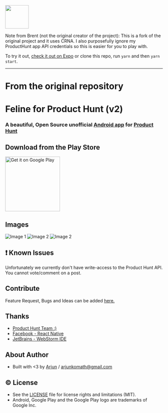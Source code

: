 <img src="https://lh3.googleusercontent.com/MCoiCCwUan0dxzqRR_Mrr7kO308roYdI2aTsIpUGYWzUmpJT1-R2_J04weQKFEd3Mg=w300-rw" width="75">

Note from Brent (not the original creator of the project): This is a fork of the original project and it uses CRNA. I also purposefully ignore my ProductHunt app API credentials so this is easier for you to play with.

To try it out, [check it out on Expo](https://expo.io/@community/feline) or clone this repo, run `yarn` and then `yarn start`.

----------

# From the original repository

# Feline for Product Hunt (v2)
### A beautiful, Open Source unofficial [Android app](https://play.google.com/store/apps/details?id=com.arjunkomath.product_hunt) for [Product Hunt](https://www.producthunt.com/)

## Download from the Play Store
<a href="https://play.google.com/store/apps/details?id=com.arjunkomath.product_hunt&utm_source=global_co&utm_medium=prtnr&utm_content=Mar2515&utm_campaign=PartBadge&pcampaignid=MKT-AC-global-none-all-co-pr-py-PartBadges-Oct1515-1"><img alt="Get it on Google Play" src="https://play.google.com/intl/en_us/badges/images/apps/en-play-badge.png" width="175" /></a>

## Images
![Image 1](https://lh3.googleusercontent.com/PkgX6Cd9TJybClovGE5hdMboPGVTza5KgQIkn7jSzlCiIJaz8uX_xgrUXkdg3a7VDuU=h310-rw)
![Image 2](https://lh3.googleusercontent.com/1UCDXlxJ-XuYjBHpNgjFh8jRIMx41rhc-50mqQ9K1AKcxhtTNQ1JuaBZ0eh-fJJnuw=h310-rw)
![Image 2](https://lh3.googleusercontent.com/JVgFWVJaymxh747UF0eB8KFDGffucdsltbZAz0JyLkhIPyJvCABnCM7Ih7CiQycCHA=h310-rw)

## :exclamation: Known Issues
Unfortunately we currently don't have write-access to the Product Hunt API. You cannot vote/comment on a post.

## Contribute
Feature Request, Bugs and Ideas can be added [here.](https://github.com/arjunkomath/Feline-for-Product-Hunt/issues)

## Thanks
* [Product Hunt Team :)](https://www.producthunt.com/about)
* [Facebook - React Native](https://facebook.github.io/react-native/)
* [JetBrains - WebStorm IDE](https://www.jetbrains.com/)

## About Author
* Built with <3 by [Arjun](https://twitter.com/arjunz) / [arjunkomath@gmail.com](mailto:arjunkomath@gmail.com)

## :copyright: License
- See the [LICENSE](https://github.com/arjunkomath/Feline-for-Product-Hunt/blob/master/LICENSE) file for license rights and limitations (MIT).
- Android, Google Play and the Google Play logo are trademarks of Google Inc.
